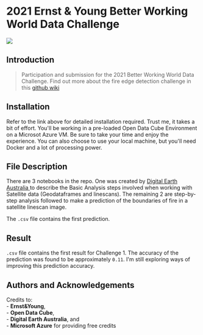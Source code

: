 # 2021 Ernst & Young Better Working World Data Challenge
<img src = https://user-images.githubusercontent.com/43000293/111577640-c4ed4f00-8806-11eb-9a1b-5da9bde17d28.jpg>

## Introduction
> Participation and submission for the 2021 Better Working World Data Challenge. 
Find out more about the fire edge detection challenge in this <a href= https://github.com/EY-Data-Science-Program/2021-Better-Working-World-Data-Challenge/wiki> github wiki </a> 

## Installation
Refer to the link above for detailed installation required. 
Trust me, it takes a bit of effort. You'll be working in a pre-loaded Open Data Cube Environment on a Microsot Azure VM. 
Be sure to take your time and enjoy the experience. 
You can also choose to use your local machine, but you'll need Docker and a lot of processing power. 

## File Description
There are 3 notebooks in the repo. One was created by <a href= https://www.ga.gov.au/dea> Digital Earth Australia </a> to describe the Basic Analysis steps involved when working with Satellite data (Geodataframes and linescans). The remaining 2 are step-by-step analysis followed to make a prediction of the boundaries of fire in a satellite linescan image. 

The `.csv` file contains the first prediction. 


## Result
`.csv` file contains the first result for Challenge 1. The accuracy of the prediction was found to be approximately `0.11`. I'm still exploring ways of improving this prediction accuracy. 


## Authors and Acknowledgements
Credits to: <br>
        - **Ernst&Young**,<br>
        - **Open Data Cube**, <br>
        - **Digital Earth Australia**, and <br>
        - **Microsoft Azure** for providing free credits
        
